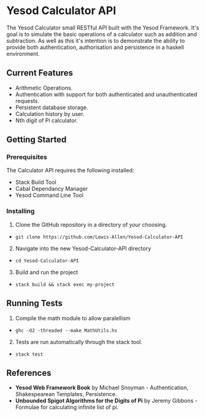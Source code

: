 # Yesod Calculator API

The Yesod Calculator small RESTful API built with the Yesod Framework. It's goal is to simulate the basic operations of a calculator such as addition and subtraction. As well as this it's intention is to demonstrate the ability to provide both authentication, authorisation and persistence in a haskell environment.
 
## Current Features
- Arithmetic Operations.
- Authentication with support for both authenticated and unauthenticated requests.
- Persistent database storage. 
- Calculation history by user. 
- Nth digit of Pi calculator. 

## Getting Started 

### Prerequisites

The Calculator API requires the following installed:
* Stack Build Tool 
* Cabal Dependancy Manager
* Yesod Command Line Tool

### Installing

1. Clone the GitHub repository in a directory of your choosing.
  * `git clone https://github.com/Lewis-Allen/Yesod-Calculator-API`
2. Navigate into the new Yesod-Calculator-API directory
  * `cd Yesod-Calculator-API`
3. Build and run the project
  * `stack build && stack exec my-project`

## Running Tests
1. Compile the math module to allow paralellism
  * `ghc -O2 -threaded --make MathUtils.hs`
2. Tests are run automatically through the stack tool.
  * `stack test`

## References

* __Yesod Web Framework Book__ by Michael Snoyman - Authentication, Shakespearean Templates, Persistence.
* __Unbounded Spigot Algorithms for the Digits of Pi__ by Jeremy Gibbons - Formulae for calculating infinite list of pi. 